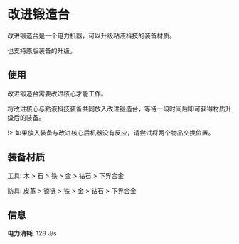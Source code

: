 # 改进锻造台

改进锻造台是一个电力机器，可以升级粘液科技的装备材质。

也支持原版装备的升级。

## 使用

改进锻造台需要改进核心才能工作。

将改进核心与粘液科技装备共同放入改进锻造台，等待一段时间后即可获得材质升级后的装备。

!> 如果放入装备与改进核心后机器没有反应，请尝试将两个物品交换位置。

## 装备材质

工具: 木 > 石 > 铁 > 金 > 钻石 > 下界合金

防具: 皮革 > 锁链 > 铁 > 金 > 钻石 > 下界合金

## 信息

**电力消耗**: 128 J/s
